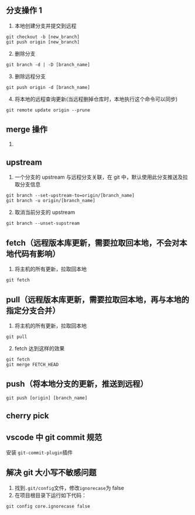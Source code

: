 ## 分支操作 1

1. 本地创建分支并提交到远程

```
git checkout -b [new_branch]
git push origin [new_branch]
```

2. 删除分支

```
git branch -d | -D [branch_name]
```

3. 删除远程分支

```
git push origin -d [branch_name]
```

4. 将本地的远程查询更新(当远程删掉仓库时，本地执行这个命令可以同步)

```
git remote update origin --prune
```

## merge 操作

1.

## upstream

1. 一个分支的 upstream 与远程分支关联，在 git 中，默认使用此分支推送及拉取分支信息

```
git branch --set-upstream-to=origin/[branch_name]
git branch -u origin/[branch_name]
```

2. 取消当前分支的 upstream

```
git branch --unset-supstream
```

## fetch（远程版本库更新，需要拉取回本地，不会对本地代码有影响）

1. 将主机的所有更新，拉取回本地

```
git fetch
```

## pull（远程版本库更新，需要拉取回本地，再与本地的指定分支合并）

1. 将主机的所有更新，拉取回本地

```
git pull
```

2. fetch 达到这样的效果

```
git fetch
git merge FETCH_HEAD
```

## push（将本地分支的更新，推送到远程）

```
git push [origin] [branch_name]
```

## cherry pick

## vscode 中 git commit 规范

安装 `git-commit-plugin`插件

## 解决 git 大小写不敏感问题

1. 找到`.git/config`文件，修改`ignorecase`为 false
2. 在项目根目录下运行如下代码：

```
git config core.ignorecase false
```

